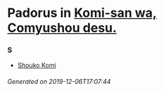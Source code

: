 # Padorus in [Komi-san wa, Comyushou desu.](https://myanimelist.net/manga/99007/Komi-san_wa_Comyushou_desu)

### S
* [Shouko Komi](https://github.com/shadow578/Project-Padoru/blob/master/table-of-contents/characters/ShoukoKomi.md)

###### Generated on 2019-12-06T17:07:44
